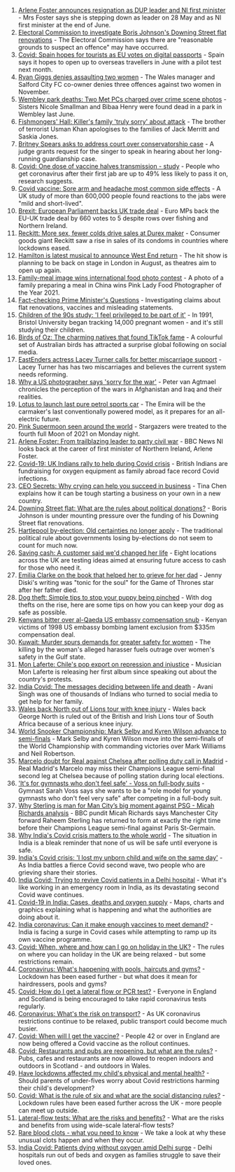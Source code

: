 1. [Arlene Foster announces resignation as DUP leader and NI first minister](https://www.bbc.co.uk/news/uk-northern-ireland-56910045) - Mrs Foster says she is stepping down as leader on 28 May and as NI first minister at the end of June.
2. [Electoral Commission to investigate Boris Johnson's Downing Street flat renovations](https://www.bbc.co.uk/news/uk-politics-56915307) - The Electoral Commission says there are "reasonable grounds to suspect an offence" may have occurred.
3. [Covid: Spain hopes for tourists as EU votes on digital passports](https://www.bbc.co.uk/news/world-europe-56912667) - Spain says it hopes to open up to overseas travellers in June with a pilot test next month.
4. [Ryan Giggs denies assaulting two women](https://www.bbc.co.uk/news/uk-wales-56911812) - The Wales manager and Salford City FC co-owner denies three offences against two women in November.
5. [Wembley park deaths: Two Met PCs charged over crime scene photos](https://www.bbc.co.uk/news/uk-england-london-56916822) - Sisters Nicole Smallman and Bibaa Henry were found dead in a park in Wembley last June.
6. [Fishmongers' Hall: Killer's family 'truly sorry' about attack](https://www.bbc.co.uk/news/uk-england-london-56890755) - The brother of terrorist Usman Khan apologises to the families of Jack Merritt and Saskia Jones.
7. [Britney Spears asks to address court over conservatorship case](https://www.bbc.co.uk/news/entertainment-arts-56911822) - A judge grants request for the singer to speak in hearing about her long-running guardianship case.
8. [Covid: One dose of vaccine halves transmission - study](https://www.bbc.co.uk/news/health-56904993) - People who get coronavirus after their first jab are up to 49% less likely to pass it on, research suggests.
9. [Covid vaccine: Sore arm and headache most common side effects](https://www.bbc.co.uk/news/health-56901356) - A UK study of more than 600,000 people found reactions to the jabs were "mild and short-lived".
10. [Brexit: European Parliament backs UK trade deal](https://www.bbc.co.uk/news/world-europe-56899831) - Euro MPs back the EU-UK trade deal by 660 votes to 5 despite rows over fishing and Northern Ireland.
11. [Reckitt: More sex, fewer colds drive sales at Durex maker](https://www.bbc.co.uk/news/business-56914003) - Consumer goods giant Reckitt saw a rise in sales of its condoms in countries where lockdowns eased.
12. [Hamilton is latest musical to announce West End return](https://www.bbc.co.uk/news/entertainment-arts-56915417) - The hit show is planning to be back on stage in London in August, as theatres aim to open up again.
13. [Family-meal image wins international food photo contest](https://www.bbc.co.uk/news/in-pictures-56820167) - A photo of a family preparing a meal in China wins Pink Lady Food Photographer of the Year 2021.
14. [Fact-checking Prime Minister's Questions](https://www.bbc.co.uk/news/56915918) - Investigating claims about flat renovations, vaccines and misleading statements.
15. [Children of the 90s study: 'I feel privileged to be part of it'](https://www.bbc.co.uk/news/uk-56901164) - In 1991, Bristol University began tracking 14,000 pregnant women - and it's still studying their children.
16. [Birds of Oz: The charming natives that found TikTok fame](https://www.bbc.co.uk/news/world-australia-56883027) - A colourful set of Australian birds has attracted a surprise global following on social media.
17. [EastEnders actress Lacey Turner calls for better miscarriage support](https://www.bbc.co.uk/news/uk-56904891) - Lacey Turner has has two miscarriages and believes the current system needs reforming.
18. [Why a US photographer says 'sorry for the war'](https://www.bbc.co.uk/news/world-us-canada-56859337) - Peter van Agtmael chronicles the perception of the wars in Afghanistan and Iraq and their realities.
19. [Lotus to launch last pure petrol sports car](https://www.bbc.co.uk/news/business-56906504) - The Emira will be the carmaker's last conventionally powered model, as it prepares for an all-electric future.
20. [Pink Supermoon seen around the world](https://www.bbc.co.uk/news/in-pictures-56900164) - Stargazers were treated to the fourth full Moon of 2021 on Monday night.
21. [Arlene Foster: From trailblazing leader to party civil war](https://www.bbc.co.uk/news/uk-northern-ireland-38320780) - BBC News NI looks back at the career of first minister of Northern Ireland, Arlene Foster.
22. [Covid-19: UK Indians rally to help during Covid crisis](https://www.bbc.co.uk/news/uk-56909285) - British Indians are fundraising for oxygen equipment as family abroad face record Covid infections.
23. [CEO Secrets: Why crying can help you succeed in business](https://www.bbc.co.uk/news/business-56683783) - Tina Chen explains how it can be tough starting a business on your own in a new country.
24. [Downing Street flat: What are the rules about political donations?](https://www.bbc.co.uk/news/uk-politics-56893165) - Boris Johnson is under mounting pressure over the funding of his Downing Street flat renovations.
25. [Hartlepool by-election: Old certainties no longer apply](https://www.bbc.co.uk/news/uk-politics-56859750) - The traditional political rule about governments losing by-elections do not seem to count for much now.
26. [Saving cash: A customer said we'd changed her life](https://www.bbc.co.uk/news/business-56892375) - Eight locations across the UK are testing ideas aimed at ensuring future access to cash for those who need it.
27. [Emilia Clarke on the book that helped her to grieve for her dad](https://www.bbc.co.uk/news/entertainment-arts-56843499) - Jenny Diski's writing was "tonic for the soul" for the Game of Thrones star after her father died.
28. [Dog theft: Simple tips to stop your puppy being pinched](https://www.bbc.co.uk/news/newsbeat-56899774) - With dog thefts on the rise, here are some tips on how you can keep your dog as safe as possible.
29. [Kenyans bitter over al-Qaeda US embassy compensation snub](https://www.bbc.co.uk/news/world-africa-56759771) - Kenyan victims of 1998 US embassy bombing lament exclusion from $335m compensation deal.
30. [Kuwait: Murder spurs demands for greater safety for women](https://www.bbc.co.uk/news/world-middle-east-56899653) - The killing by the woman's alleged harasser fuels outrage over women's safety in the Gulf state.
31. [Mon Laferte: Chile's pop export on repression and injustice](https://www.bbc.co.uk/news/world-latin-america-56899171) - Musician Mon Laferte is releasing her first album since speaking out about the country's protests.
32. [India Covid: The messages deciding between life and death](https://www.bbc.co.uk/news/world-asia-india-56882037) - Avani Singh was one of thousands of Indians who turned to social media to get help for her family.
33. [Wales back North out of Lions tour with knee injury](https://www.bbc.co.uk/sport/rugby-union/56913566) - Wales back George North is ruled out of the British and Irish Lions tour of South Africa because of a serious knee injury.
34. [World Snooker Championship: Mark Selby and Kyren Wilson advance to semi-finals](https://www.bbc.co.uk/sport/snooker/56917371) - Mark Selby and Kyren Wilson move into the semi-finals of the World Championship with commanding victories over Mark Williams and Neil Robertson.
35. [Marcelo doubt for Real against Chelsea after polling duty call in Madrid](https://www.bbc.co.uk/sport/football/56915346) - Real Madrid's Marcelo may miss their Champions League semi-final second leg at Chelsea because of polling station during local elections.
36. ['It's for gymnasts who don't feel safe' - Voss on full-body suits](https://www.bbc.co.uk/sport/gymnastics/56906863) - Gymnast Sarah Voss says she wants to be a "role model for young gymnasts who don't feel very safe" after competing in a full-body suit.
37. [Why Sterling is man for Man City’s big moment against PSG - Micah Richards analysis](https://www.bbc.co.uk/sport/football/56906838) - BBC pundit Micah Richards says Manchester City forward Raheem Sterling has returned to form at exactly the right time before their Champions League semi-final against Paris St-Germain.
38. [Why India's Covid crisis matters to the whole world](https://www.bbc.co.uk/news/world-asia-india-56907007) - The situation in India is a bleak reminder that none of us will be safe until everyone is safe.
39. [India's Covid crisis: 'I lost my unborn child and wife on the same day'](https://www.bbc.co.uk/news/world-asia-india-56908383) - As India battles a fierce Covid second wave, two people who are grieving share their stories.
40. [India Covid: Trying to revive Covid patients in a Delhi hospital](https://www.bbc.co.uk/news/world-asia-india-56901163) - What it's like working in an emergency room in India, as its devastating second Covid wave continues.
41. [Covid-19 in India: Cases, deaths and oxygen supply](https://www.bbc.co.uk/news/world-asia-india-56891016) - Maps, charts and graphics explaining what is happening and what the authorities are doing about it.
42. [India coronavirus: Can it make enough vaccines to meet demand?](https://www.bbc.co.uk/news/world-asia-india-55571793) - India is facing a surge in Covid cases while attempting to ramp up its own vaccine programme.
43. [Covid: When, where and how can I go on holiday in the UK?](https://www.bbc.co.uk/news/explainers-52646738) - The rules on where you can holiday in the UK are being relaxed - but some restrictions remain.
44. [Coronavirus: What's happening with pools, haircuts and gyms?](https://www.bbc.co.uk/news/explainers-53349989) - Lockdown has been eased further - but what does it mean for hairdressers, pools and gyms?
45. [Covid: How do I get a lateral flow or PCR test?](https://www.bbc.co.uk/news/health-51943612) - Everyone in England and Scotland is being encouraged to take rapid coronavirus tests regularly.
46. [Coronavirus: What's the risk on transport?](https://www.bbc.co.uk/news/health-51736185) - As UK coronavirus restrictions continue to be relaxed, public transport could become much busier.
47. [Covid: When will I get the vaccine?](https://www.bbc.co.uk/news/health-55045639) - People 42 or over in England are now being offered a Covid vaccine as the rollout continues.
48. [Covid: Restaurants and pubs are reopening, but what are the rules?](https://www.bbc.co.uk/news/business-52977388) - Pubs, cafes and restaurants are now allowed to reopen indoors and outdoors in Scotland - and outdoors in Wales.
49. [Have lockdowns affected my child's physical and mental health?](https://www.bbc.co.uk/news/explainers-55936928) - Should parents of under-fives worry about Covid restrictions harming their child's development?
50. [Covid: What is the rule of six and what are the social distancing rules?](https://www.bbc.co.uk/news/uk-51506729) - Lockdown rules have been eased further across the UK - more people can meet up outside.
51. [Lateral-flow tests: What are the risks and benefits?](https://www.bbc.co.uk/news/56675624) - What are the risks and benefits from using wide-scale lateral-flow tests?
52. [Rare blood clots - what you need to know](https://www.bbc.co.uk/news/health-56674796) - We take a look at why these unusual clots happen and when they occur.
53. [India Covid: Patients dying without oxygen amid Delhi surge](https://www.bbc.co.uk/news/56876695) - Delhi hospitals run out of beds and oxygen as families struggle to save their loved ones.
